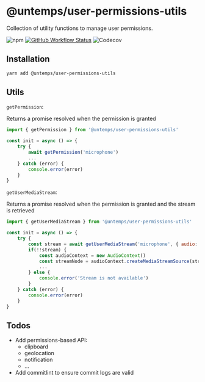# @untemps/user-permissions-utils

Collection of utility functions to manage user permissions.

![npm](https://img.shields.io/npm/v/@untemps/user-permissions-utils?style=for-the-badge)
[![GitHub Workflow Status](https://img.shields.io/github/actions/workflow/status/untemps/user-permissions-utils/index.yml?style=for-the-badge)](https://github.com/untemps/user-permissions-utils/actions)
![Codecov](https://img.shields.io/codecov/c/github/untemps/user-permissions-utils?style=for-the-badge)

## Installation

```bash
yarn add @untemps/user-permissions-utils
```

## Utils

`getPermission`:

Returns a promise resolved when the permission is granted

```javascript
import { getPermission } from '@untemps/user-permissions-utils'

const init = async () => {
    try {
    	await getPermission('microphone')
        ...
    } catch (error) {
        console.error(error)
    }
}
```

`getUserMediaStream`:

Returns a promise resolved when the permission is granted and the stream is retrieved

```javascript
import { getUserMediaStream } from '@untemps/user-permissions-utils'

const init = async () => {
    try {
    	const stream = await getUserMediaStream('microphone', { audio: true })
    	if(!!stream) {
    	    const audioContext = new AudioContext()
    	    const streamNode = audioContext.createMediaStreamSource(stream)
            ...
    	} else {
    	    console.error('Stream is not available')
    	}
    } catch (error) {
        console.error(error)
    }
}
```

## Todos

-   Add permissions-based API:
    -   clipboard
    -   geolocation
    -   notification
    -   ...
-   Add commitlint to ensure commit logs are valid
